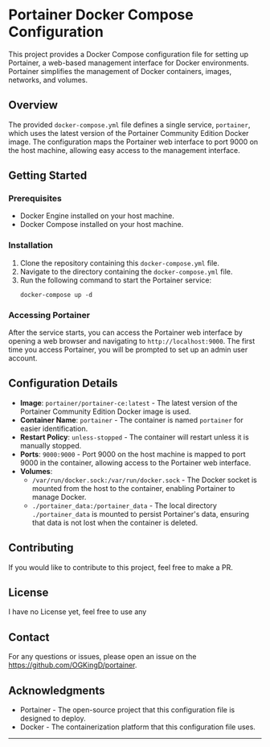 # Portainer Docker Compose Configuration

This project provides a Docker Compose configuration file for setting up Portainer, a web-based management interface for Docker environments. Portainer simplifies the management of Docker containers, images, networks, and volumes.

## Overview
The provided `docker-compose.yml` file defines a single service, `portainer`, which uses the latest version of the Portainer Community Edition Docker image. The configuration maps the Portainer web interface to port 9000 on the host machine, allowing easy access to the management interface.

## Getting Started

### Prerequisites
- Docker Engine installed on your host machine.
- Docker Compose installed on your host machine.

### Installation
1. Clone the repository containing this `docker-compose.yml` file.
2. Navigate to the directory containing the `docker-compose.yml` file.
3. Run the following command to start the Portainer service:
   ```
   docker-compose up -d
   ```

### Accessing Portainer
After the service starts, you can access the Portainer web interface by opening a web browser and navigating to `http://localhost:9000`. The first time you access Portainer, you will be prompted to set up an admin user account.

## Configuration Details

- **Image**: `portainer/portainer-ce:latest` - The latest version of the Portainer Community Edition Docker image is used.
- **Container Name**: `portainer` - The container is named `portainer` for easier identification.
- **Restart Policy**: `unless-stopped` - The container will restart unless it is manually stopped.
- **Ports**: `9000:9000` - Port 9000 on the host machine is mapped to port 9000 in the container, allowing access to the Portainer web interface.
- **Volumes**:
    - `/var/run/docker.sock:/var/run/docker.sock` - The Docker socket is mounted from the host to the container, enabling Portainer to manage Docker.
    - `./portainer_data:/portainer_data` - The local directory `./portainer_data` is mounted to persist Portainer's data, ensuring that data is not lost when the container is deleted.

## Contributing
If you would like to contribute to this project, feel free to make a PR.

## License
I have no License yet, feel free to use any
## Contact
For any questions or issues, please open an issue on the https://github.com/OGKingD/portainer.

## Acknowledgments
- Portainer - The open-source project that this configuration file is designed to deploy.
- Docker - The containerization platform that this configuration file uses.

---

